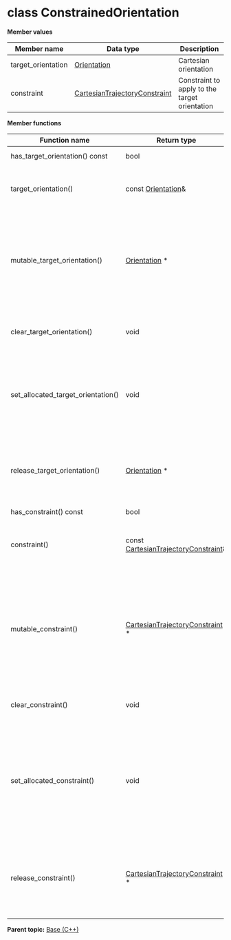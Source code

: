 # class ConstrainedOrientation

 **Member values** 

|Member name|Data type|Description|
|-----------|---------|-----------|
|target\_orientation| [Orientation](Orientation.md#)|Cartesian orientation|
|constraint| [CartesianTrajectoryConstraint](CartesianTrajectoryConstraint.md#)|Constraint to apply to the target orientation|

 **Member functions** 

|Function name|Return type|Input type|Description|
|-------------|-----------|----------|-----------|
|has\_target\_orientation\(\) const|bool|void|Returns true if target\_orientation is set.|
|target\_orientation\(\)|const [Orientation](Orientation.md#)&|void|Returns the current value of target\_orientation. If target\_orientation is not set, returns a [Orientation](Orientation.md#) with none of its fields set \(possibly target\_orientation::default\_instance\(\)\).|
|mutable\_target\_orientation\(\)| [Orientation](Orientation.md#) \*|void|Returns a pointer to the mutable [Orientation](Orientation.md#) object that stores the field's value. If the field was not set prior to the call, then the returned [Orientation](Orientation.md#) will have none of its fields set \(i.e. it will be identical to a newly-allocated [Orientation](Orientation.md#)\). After calling this, has\_target\_orientation\(\) will return true and target\_orientation\(\) will return a reference to the same instance of [Orientation](Orientation.md#).|
|clear\_target\_orientation\(\)|void|void|Clears the value of the field. After calling this, has\_target\_orientation\(\) will return false and target\_orientation\(\) will return the default value.|
|set\_allocated\_target\_orientation\(\)|void| [Orientation](Orientation.md#) \*|Sets the [Orientation](Orientation.md#) object to the field and frees the previous field value if it exists. If the [Orientation](Orientation.md#) pointer is not NULL, the message takes ownership of the allocated [Orientation](Orientation.md#) object and has\_ [Orientation](Orientation.md#)\(\) will return true. Otherwise, if the target\_orientation is NULL, the behavior is the same as calling clear\_target\_orientation\(\).|
|release\_target\_orientation\(\)| [Orientation](Orientation.md#) \*|void|Releases the ownership of the field and returns the pointer of the [Orientation](Orientation.md#) object. After calling this, caller takes the ownership of the allocated [Orientation](Orientation.md#) object, has\_target\_orientation\(\) will return false, and target\_orientation\(\) will return the default value.|
|has\_constraint\(\) const|bool|void|Returns true if constraint is set.|
|constraint\(\)|const [CartesianTrajectoryConstraint](CartesianTrajectoryConstraint.md#)&|void|Returns the current value of constraint. If constraint is not set, returns a [CartesianTrajectoryConstraint](CartesianTrajectoryConstraint.md#) with none of its fields set \(possibly constraint::default\_instance\(\)\).|
|mutable\_constraint\(\)| [CartesianTrajectoryConstraint](CartesianTrajectoryConstraint.md#) \*|void|Returns a pointer to the mutable [CartesianTrajectoryConstraint](CartesianTrajectoryConstraint.md#) object that stores the field's value. If the field was not set prior to the call, then the returned [CartesianTrajectoryConstraint](CartesianTrajectoryConstraint.md#) will have none of its fields set \(i.e. it will be identical to a newly-allocated [CartesianTrajectoryConstraint](CartesianTrajectoryConstraint.md#)\). After calling this, has\_constraint\(\) will return true and constraint\(\) will return a reference to the same instance of [CartesianTrajectoryConstraint](CartesianTrajectoryConstraint.md#).|
|clear\_constraint\(\)|void|void|Clears the value of the field. After calling this, has\_constraint\(\) will return false and constraint\(\) will return the default value.|
|set\_allocated\_constraint\(\)|void| [CartesianTrajectoryConstraint](CartesianTrajectoryConstraint.md#) \*|Sets the [CartesianTrajectoryConstraint](CartesianTrajectoryConstraint.md#) object to the field and frees the previous field value if it exists. If the [CartesianTrajectoryConstraint](CartesianTrajectoryConstraint.md#) pointer is not NULL, the message takes ownership of the allocated [CartesianTrajectoryConstraint](CartesianTrajectoryConstraint.md#) object and has\_ [CartesianTrajectoryConstraint](CartesianTrajectoryConstraint.md#)\(\) will return true. Otherwise, if the constraint is NULL, the behavior is the same as calling clear\_constraint\(\).|
|release\_constraint\(\)| [CartesianTrajectoryConstraint](CartesianTrajectoryConstraint.md#) \*|void|Releases the ownership of the field and returns the pointer of the [CartesianTrajectoryConstraint](CartesianTrajectoryConstraint.md#) object. After calling this, caller takes the ownership of the allocated [CartesianTrajectoryConstraint](CartesianTrajectoryConstraint.md#) object, has\_constraint\(\) will return false, and constraint\(\) will return the default value.|

**Parent topic:** [Base \(C++\)](../../summary_pages/Base.md)

